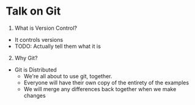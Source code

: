 Talk on Git
===========

1. What is Version Control?
  - It controls versions
  - TODO: Actually tell them what it is

2. Why Git?
  - Git is Distributed
    - We're all about to use git, together.
    - Everyone will have their own copy of the entirety of the examples
    - We will merge any differences back together when we make changes
